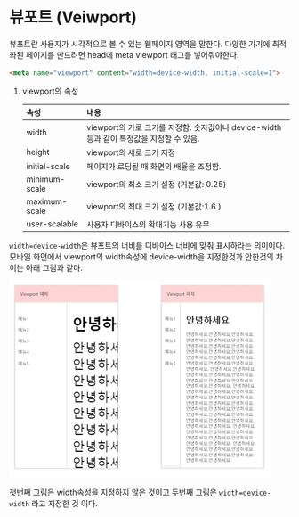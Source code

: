 # 뷰포트 (Veiwport)

뷰포트란 사용자가 시각적으로 볼 수 있는 웹페이지 영역을 말한다.  다양한 기기에 최적화된 페이지를 만드려면 head에 meta viewport 태그를 넣어줘야한다. 

``` html
<meta name="viewport" content="width=device-width, initial-scale=1">
```

1. viewport의 속성

   | 속성          | 내용                                                         |
   | ------------- | ------------------------------------------------------------ |
   | width         | viewport의 가로 크기를 지정함. 숫자값이나 device-width등과 같이 특정값을 지정할 수 있음. |
   | height        | viewport의 세로 크기 지정                                    |
   | initial-scale | 페이지가 로딩될 때 화면의 배율을 조정함.                     |
   | minimum-scale | viewport의 최소 크기 설정 (기본값: 0.25)                     |
   | maximum-scale | viewport의 최대 크기 설정 (기본값:1.6 )                      |
   | user-scalable | 사용자 디바이스의 확대기능 사용 유무                         |

   

`width=device-width`은 뷰포트의 너비를 디바이스 너비에 맞춰 표시하라는 의미이다. 모바일 화면에서 viewport의 width속성에 device-width을 지정한것과 안한것의 차이는 아래 그림과 같다. 

![viewport](images/viewport3.png)

첫번째 그림은 width속성을 지정하지 않은 것이고 두번째 그림은 `width=device-width` 라고 지정한 것 이다.









